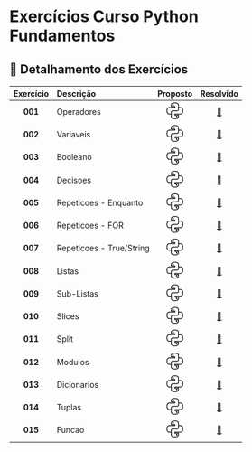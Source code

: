 # Exercícios Curso Python Fundamentos 

## 📂 **Detalhamento dos Exercícios**

| Exercício | Descrição | Proposto  | Resolvido |
|:-----------:|:-----------|:------------:|:---------------:|
| **001** | Operadores | [![.py](https://github.com/Repositorios-Escoladeprogramadores/python-modulo1/blob/main/icons/icons8-python-32.png ".py")](https://github.com/Repositorios-Escoladeprogramadores/python-modulo1/blob/main/exercicios/operadores/exer_operadores.py) | [📝](https://github.com/Repositorios-Escoladeprogramadores/python-modulo1/blob/main/exercicios/operadores/exer_operadores_gabarito.txt) |
| **002** | Variaveis | [![.py](https://github.com/Repositorios-Escoladeprogramadores/python-modulo1/blob/main/icons/icons8-python-32.png ".py")](https://github.com/Repositorios-Escoladeprogramadores/python-modulo1/blob/main/exercicios/variaveis/exer_variaveis.py) | [📝](https://github.com/Repositorios-Escoladeprogramadores/python-modulo1/blob/main/exercicios/variaveis/exer_variaveis_gabarito.txt) |
| **003** | Booleano | [![.py](https://github.com/Repositorios-Escoladeprogramadores/python-modulo1/blob/main/icons/icons8-python-32.png ".py")](https://github.com/Repositorios-Escoladeprogramadores/python-modulo1/blob/main/exercicios/booleano/exer_booleano.py) | [📝](https://github.com/Repositorios-Escoladeprogramadores/python-modulo1/blob/main/exercicios/booleano/exer_booleano_gabarito.txt) |
| **004** | Decisoes | [![.py](https://github.com/Repositorios-Escoladeprogramadores/python-modulo1/blob/main/icons/icons8-python-32.png ".py")](https://github.com/Repositorios-Escoladeprogramadores/python-modulo1/blob/main/exercicios/decisoes/exer_decisoes.py) | [📝](https://github.com/Repositorios-Escoladeprogramadores/python-modulo1/blob/main/exercicios/decisoes/exer_decisoes_gabarito.txt) |
| **005** | Repeticoes - Enquanto | [![.py](https://github.com/Repositorios-Escoladeprogramadores/python-modulo1/blob/main/icons/icons8-python-32.png ".py")](https://github.com/Repositorios-Escoladeprogramadores/python-modulo1/blob/main/exercicios/repeticoes_enquanto/exer_repeticoes_enquanto.py) | [📝](https://github.com/Repositorios-Escoladeprogramadores/python-modulo1/blob/main/exercicios/repeticoes_enquanto/exer_repeticoes_enquanto_gabarito.txt) |
| **006** | Repeticoes - FOR | [![.py](https://github.com/Repositorios-Escoladeprogramadores/python-modulo1/blob/main/icons/icons8-python-32.png ".py")](https://github.com/Repositorios-Escoladeprogramadores/python-modulo1/blob/main/exercicios/repeticoes_for/exer_repeticoes_for.py) | [📝](https://github.com/Repositorios-Escoladeprogramadores/python-modulo1/blob/main/exercicios/repeticoes_for/exer_repeticoes_for_gabarito.txt) |
| **007** | Repeticoes - True/String | [![.py](https://github.com/Repositorios-Escoladeprogramadores/python-modulo1/blob/main/icons/icons8-python-32.png ".py")](https://github.com/Repositorios-Escoladeprogramadores/python-modulo1/blob/main/exercicios/repeticoes_true_string/exer_repeticoes_true_string.py) | [📝](https://github.com/Repositorios-Escoladeprogramadores/python-modulo1/blob/main/exercicios/repeticoes_true_string/exer_repeticoes_true_string_gabarito.txt) |
| **008** | Listas | [![.py](https://github.com/Repositorios-Escoladeprogramadores/python-modulo1/blob/main/icons/icons8-python-32.png ".py")](https://github.com/Repositorios-Escoladeprogramadores/python-modulo1/blob/main/exercicios/listas/exer_listas.py) | [📝](https://github.com/Repositorios-Escoladeprogramadores/python-modulo1/blob/main/exercicios/listas/exer_listas_gabarito.txt) |
| **009** | Sub-Listas | [![.py](https://github.com/Repositorios-Escoladeprogramadores/python-modulo1/blob/main/icons/icons8-python-32.png ".py")](https://github.com/Repositorios-Escoladeprogramadores/python-modulo1/blob/main/exercicios/sublistas/exer_sublistas.py) | [📝](https://github.com/Repositorios-Escoladeprogramadores/python-modulo1/blob/main/exercicios/sublistas/exer_sublistas_gabarito.txt) |
| **010** | Slices | [![.py](https://github.com/Repositorios-Escoladeprogramadores/python-modulo1/blob/main/icons/icons8-python-32.png ".py")](https://github.com/Repositorios-Escoladeprogramadores/python-modulo1/blob/main/exercicios/slices/exer_slices.py) | [📝](https://github.com/Repositorios-Escoladeprogramadores/python-modulo1/blob/main/exercicios/slices/exer_slices_gabarito.txt) |
| **011** | Split | [![.py](https://github.com/Repositorios-Escoladeprogramadores/python-modulo1/blob/main/icons/icons8-python-32.png ".py")](https://github.com/Repositorios-Escoladeprogramadores/python-modulo1/blob/main/exercicios/split/exer_split.py) | [📝](https://github.com/Repositorios-Escoladeprogramadores/python-modulo1/blob/main/exercicios/split/exer_split_gabarito.txt) |
| **012** | Modulos | [![.py](https://github.com/Repositorios-Escoladeprogramadores/python-modulo1/blob/main/icons/icons8-python-32.png ".py")](https://github.com/Repositorios-Escoladeprogramadores/python-modulo1/blob/main/exercicios/modulos/exer_modulos.py) | [📝](https://github.com/Repositorios-Escoladeprogramadores/python-modulo1/blob/main/exercicios/modulos/exer_modulos_gabarito.txt) |
| **013** | Dicionarios | [![.py](https://github.com/Repositorios-Escoladeprogramadores/python-modulo1/blob/main/icons/icons8-python-32.png ".py")](https://github.com/Repositorios-Escoladeprogramadores/python-modulo1/blob/main/exercicios/dicionarios/exer_dicionarios.py) | [📝](https://github.com/Repositorios-Escoladeprogramadores/python-modulo1/blob/main/exercicios/dicionarios/exer_dicionarios_gabarito.txt) |
| **014** | Tuplas | [![.py](https://github.com/Repositorios-Escoladeprogramadores/python-modulo1/blob/main/icons/icons8-python-32.png ".py")](https://github.com/Repositorios-Escoladeprogramadores/python-modulo1/blob/main/exercicios/tuplas/exer_tuplas.py) | [📝](https://github.com/Repositorios-Escoladeprogramadores/python-modulo1/blob/main/exercicios/tuplas/exer_tuplas_gabarito.txt) |
| **015** | Funcao | [![.py](https://github.com/Repositorios-Escoladeprogramadores/python-modulo1/blob/main/icons/icons8-python-32.png ".py")](https://github.com/Repositorios-Escoladeprogramadores/python-modulo1/blob/main/exercicios/funcao/exer_funcao.py) | [📝](https://github.com/Repositorios-Escoladeprogramadores/python-modulo1/blob/main/exercicios/funcao/exer_funcao_gabarito.txt) |
